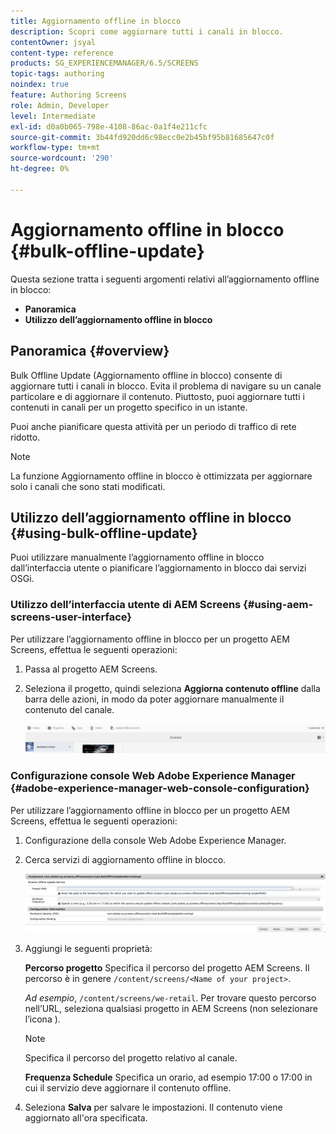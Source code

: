 ```yaml
---
title: Aggiornamento offline in blocco
description: Scopri come aggiornare tutti i canali in blocco.
contentOwner: jsyal
content-type: reference
products: SG_EXPERIENCEMANAGER/6.5/SCREENS
topic-tags: authoring
noindex: true
feature: Authoring Screens
role: Admin, Developer
level: Intermediate
exl-id: d0a0b065-798e-4108-86ac-0a1f4e211cfc
source-git-commit: 3b44fd920dd6c98ecc0e2b45bf95b81685647c0f
workflow-type: tm+mt
source-wordcount: '290'
ht-degree: 0%

---
```


# Aggiornamento offline in blocco {#bulk-offline-update}

Questa sezione tratta i seguenti argomenti relativi all’aggiornamento offline in blocco:

* **Panoramica**
* **Utilizzo dell’aggiornamento offline in blocco**

<!-- OBSOLETE VERSIONS
>[!CAUTION]
>
>This AEM Screens functionality is only available, if you have installed AEM 6.3 Feature Pack 3 or AEM 6.4 Screens Feature Pack 1.
>
>To get access to this Feature Pack, contact Adobe Support and request access. When you have permissions you can download it from Package Share. -->

## Panoramica {#overview}

Bulk Offline Update (Aggiornamento offline in blocco) consente di aggiornare tutti i canali in blocco. Evita il problema di navigare su un canale particolare e di aggiornare il contenuto. Piuttosto, puoi aggiornare tutti i contenuti in canali per un progetto specifico in un istante.

Puoi anche pianificare questa attività per un periodo di traffico di rete ridotto.

>[!NOTE]
>
>La funzione Aggiornamento offline in blocco è ottimizzata per aggiornare solo i canali che sono stati modificati.

## Utilizzo dell’aggiornamento offline in blocco {#using-bulk-offline-update}

Puoi utilizzare manualmente l’aggiornamento offline in blocco dall’interfaccia utente o pianificare l’aggiornamento in blocco dai servizi OSGi.

### Utilizzo dell’interfaccia utente di AEM Screens {#using-aem-screens-user-interface}

Per utilizzare l’aggiornamento offline in blocco per un progetto AEM Screens, effettua le seguenti operazioni:

1. Passa al progetto AEM Screens.
1. Seleziona il progetto, quindi seleziona **Aggiorna contenuto offline** dalla barra delle azioni, in modo da poter aggiornare manualmente il contenuto del canale.

   ![screen_shot_2018-04-24at122256pm](assets/screen_shot_2018-04-24at122256pm.png)

### Configurazione console Web Adobe Experience Manager {#adobe-experience-manager-web-console-configuration}

Per utilizzare l’aggiornamento offline in blocco per un progetto AEM Screens, effettua le seguenti operazioni:

1. Configurazione della console Web Adobe Experience Manager.
1. Cerca servizi di aggiornamento offline in blocco.

   ![screen_shot_2018-04-24at121428pm](assets/screen_shot_2018-04-24at121428pm.png)

1. Aggiungi le seguenti proprietà:

   **Percorso progetto** Specifica il percorso del progetto AEM Screens. Il percorso è in genere `/content/screens/<Name of your project>`.

   *Ad esempio*, `/content/screens/we-retail`. Per trovare questo percorso nell’URL, seleziona qualsiasi progetto in AEM Screens (non selezionare l’icona ).

   >[!NOTE]
   >
   >Specifica il percorso del progetto relativo al canale.

   **Frequenza Schedule** Specifica un orario, ad esempio 17:00 o 17:00 in cui il servizio deve aggiornare il contenuto offline.

1. Seleziona **Salva** per salvare le impostazioni. Il contenuto viene aggiornato all&#39;ora specificata.
